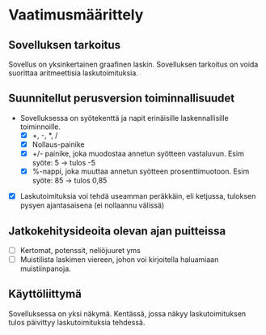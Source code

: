 # Vaatimusmäärittely

## Sovelluksen tarkoitus

Sovellus on yksinkertainen graafinen laskin. Sovelluksen tarkoitus on voida suorittaa aritmeettisia laskutoimituksia.

## Suunnitellut perusversion toiminnallisuudet
* Sovelluksessa on syötekenttä ja napit erinäisille laskennallisille toiminnoille.
  - [x] +, -, *, /
  - [x] Nollaus-painike
  - [x] +/- painike, joka muodostaa annetun syötteen vastaluvun. Esim syöte: 5 -> tulos -5
  - [x] %-nappi, joka muuttaa annetun syötteen prosenttimuotoon. Esim syöte: 85 -> tulos 0,85
- [x] Laskutoimituksia voi tehdä useamman peräkkäin, eli ketjussa, tuloksen pysyen ajantasaisena (ei nollaannu välissä)


## Jatkokehitysideoita olevan ajan puitteissa
- [ ] Kertomat, potenssit, neliöjuuret yms
- [ ] Muistilista laskimen viereen, johon voi kirjoitella haluamiaan muistiinpanoja. 

## Käyttöliittymä
Sovelluksessa on yksi näkymä. Kentässä, jossa näkyy laskutoimituksen tulos päivittyy laskutoimituksia tehdessä. 
